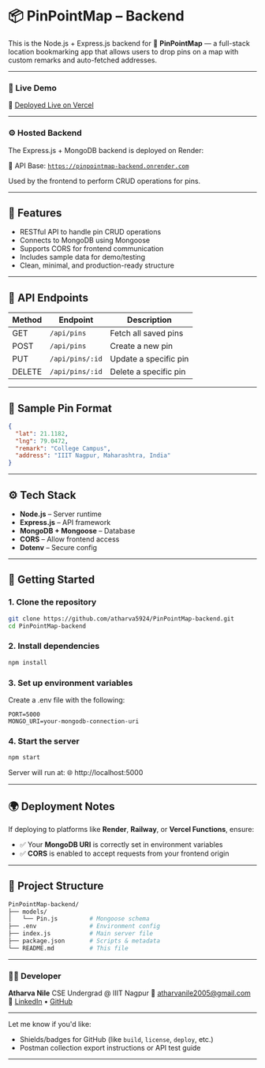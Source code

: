 # 📦 PinPointMap – Backend

This is the Node.js + Express.js backend for 📍 **PinPointMap** — a full-stack location bookmarking app that allows users to drop pins on a map with custom remarks and auto-fetched addresses.

---

### 🚀 Live Demo

🔗 [Deployed Live on Vercel](https://pin-point-map-frontend.vercel.app/)

---

### ⚙️ Hosted Backend

The Express.js + MongoDB backend is deployed on Render:

📡 API Base: [`https://pinpointmap-backend.onrender.com`](https://pinpointmap-backend.onrender.com)

Used by the frontend to perform CRUD operations for pins.


---

## 🚀 Features

- RESTful API to handle pin CRUD operations  
- Connects to MongoDB using Mongoose  
- Supports CORS for frontend communication  
- Includes sample data for demo/testing  
- Clean, minimal, and production-ready structure  

---

## 📂 API Endpoints

| Method | Endpoint         | Description             |
|--------|------------------|-------------------------|
| GET    | `/api/pins`      | Fetch all saved pins    |
| POST   | `/api/pins`      | Create a new pin        |
| PUT    | `/api/pins/:id`  | Update a specific pin   |
| DELETE | `/api/pins/:id`  | Delete a specific pin   |

---

## 🧪 Sample Pin Format

```json
{
  "lat": 21.1182,
  "lng": 79.0472,
  "remark": "College Campus",
  "address": "IIIT Nagpur, Maharashtra, India"
}
```

---

## ⚙️ Tech Stack

- **Node.js** – Server runtime  
- **Express.js** – API framework  
- **MongoDB + Mongoose** – Database  
- **CORS** – Allow frontend access  
- **Dotenv** – Secure config  

---

## 🚀 Getting Started

### 1. Clone the repository

```bash
git clone https://github.com/atharva5924/PinPointMap-backend.git
cd PinPointMap-backend
```

### 2. Install dependencies

```bash
npm install
```

### 3. Set up environment variables
Create a .env file with the following:

```env
PORT=5000
MONGO_URI=your-mongodb-connection-uri
```

### 4. Start the server

```bash
npm start
```

Server will run at:
🌐 http://localhost:5000

---

## 🌍 Deployment Notes

If deploying to platforms like **Render**, **Railway**, or **Vercel Functions**, ensure:

- ✅ Your **MongoDB URI** is correctly set in environment variables  
- ✅ **CORS** is enabled to accept requests from your frontend origin

---

## 📁 Project Structure

```bash
PinPointMap-backend/
├── models/
│   └── Pin.js         # Mongoose schema
├── .env               # Environment config
├── index.js           # Main server file
├── package.json       # Scripts & metadata
└── README.md          # This file
```

---

### 👨‍💻 Developer

**Atharva Nile**
CSE Undergrad @ IIIT Nagpur
📧 atharvanile2005@gmail.com
🔗 [LinkedIn](https://www.linkedin.com/in/atharva-nile-a50120294) • [GitHub](https://github.com/atharva5924)

---


Let me know if you'd like:

- Shields/badges for GitHub (like `build`, `license`, `deploy`, etc.)
- Postman collection export instructions or API test guide

---
